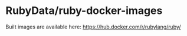 # RubyData/ruby-docker-images

Built images are available here:
https://hub.docker.com/r/rubylang/ruby/
